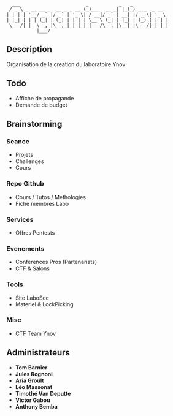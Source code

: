 ```
  ___                        _           _   _             
 / _ \ _ __ __ _  __ _ _ __ (_)___  __ _| |_(_) ___  _ __  
| | | | '__/ _` |/ _` | '_ \| / __|/ _` | __| |/ _ \| '_ \ 
| |_| | | | (_| | (_| | | | | \__ \ (_| | |_| | (_) | | | |
 \___/|_|  \__, |\__,_|_| |_|_|___/\__,_|\__|_|\___/|_| |_|
           |___/                                           
```

## Description
Organisation de la creation du laboratoire Ynov

## Todo
* Affiche de propagande
* Demande de budget

## Brainstorming
### Seance
* Projets
* Challenges
* Cours

### Repo Github 
* Cours / Tutos / Methologies
* Fiche membres Labo

### Services
* Offres Pentests

### Evenements
* Conferences Pros (Partenariats)
* CTF & Salons

### Tools
* Site LaboSec
* Materiel & LockPicking

### Misc 
* CTF Team Ynov

## Administrateurs
* **Tom Barnier**
* **Jules Rognoni**
* **Aria Groult**
* **Léo Massonat**
* **Timothé Van Deputte**
* **Victor Gabou**
* **Anthony Bemba**

